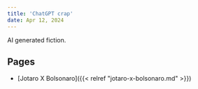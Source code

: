 ```yaml
---
title: 'ChatGPT crap'
date: Apr 12, 2024
---
```


AI generated fiction.

## Pages

- [Jotaro X Bolsonaro]({{< relref "jotaro-x-bolsonaro.md" >}})
